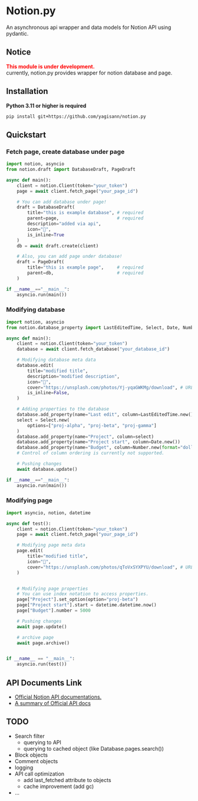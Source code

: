 # Notion.py
An asynchronous api wrapper and data models for Notion API using pydantic.

## Notice 
<span style="color: red;">**This module is under development.**</span>
<br>currently, notion.py provides wrapper for notion database and page.

## Installation

**Python 3.11 or higher is required**

```sh
pip install git+https://github.com/yagisann/notion.py
```


## Quickstart
### Fetch page, create database under page
```py
import notion, asyncio
from notion.draft import DatabaseDraft, PageDraft

async def main():
    client = notion.Client(token="your_token")
    page = await client.fetch_page("your_page_id")

    # You can add database under page!
    draft = DatabaseDraft(
        title="this is example database", # required
        parent=page,                      # required
        description="added via api",
        icon="🤖",
        is_inline=True
    )
    db = await draft.create(client)

    # Also, you can add page under database!
    draft = PageDraft(
        title="this is example page",     # required
        parent=db,                        # required
    )

if __name__=="__main__":
    asyncio.run(main())
```
### Modifying database
```py
import notion, asyncio
from notion.database_property import LastEditedTime, Select, Date, Number

async def main():
    client = notion.Client(token="your_token")
    database = await client.fetch_database("your_database_id")

    # Modifying database meta data
    database.edit(
        title="modified title",
        description="modified description",
        icon="💫",
        cover="https://unsplash.com/photos/Yj-yqaGWKMg/download", # URL of image
        is_inline=False,
    )

    # Adding properties to the database
    database.add_property(name="Last edit", column=LastEditedTime.new())
    select = Select.new(
        options=["proj-alpha", "proj-beta", "proj-gamma"]
    )
    database.add_property(name="Project", column=select)
    database.add_property(name="Project start", column=Date.new())
    database.add_property(name="Budget", column=Number.new(format="dollar"))
    # Control of column ordering is currently not supported.

    # Pushing changes
    await database.update()

if __name__=="__main__":
    asyncio.run(main())
```

### Modifying page
```py
import asyncio, notion, datetime

async def test():
    client = notion.Client(token="your_token")
    page = await client.fetch_page("your_page_id")

    # Modifying page meta data
    page.edit(
        title="modified title",
        icon="💫",
        cover="https://unsplash.com/photos/qToVxSYXPYU/download", # URL of image
    )


    # Modifying page properties
    # You can use index notation to access properties.
    page["Project"].set_option(option="proj-beta")
    page["Project start"].start = datetime.datetime.now()
    page["Budget"].number = 5000

    # Pushing changes
    await page.update()

    # archive page
    await page.archive()


if __name__ == "__main__":
    asyncio.run(test())
```


## API Documents Link

- [Official Notion API documentations.](https://developers.notion.com/)
- [A summary of Official API docs](./documents/official_documents.md)


## TODO

- Search filter
    - querying to API
    - querying to cached object (like Database.pages.search())
- Block objects
- Comment objects
- logging
- API call optimization
    - add last_fetched attribute to objects
    - cache improvement (add gc)
- ...